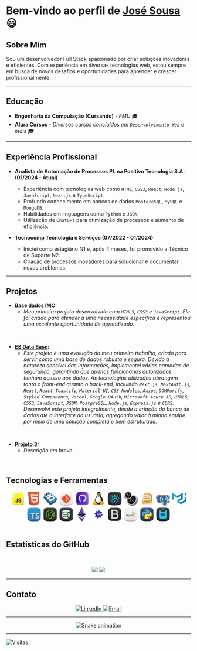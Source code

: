 # Bem-vindo ao perfil de [José Sousa](https://www.linkedin.com/in/enoque-sousa-bb89aa168/) 😃️

## Sobre Mim
Sou um desenvolvedor Full Stack apaixonado por criar soluções inovadoras e eficientes. Com experiência em diversas tecnologias web, estou sempre em busca de novos desafios e oportunidades para aprender e crescer profissionalmente.

---

## Educação
- **Engenharia da Computação (Cursando)** - *FMU* 🎓
- **Alura Cursos** - *Diversos cursos concluídos em `Desenvolvimento Web` e mais* 🎓

---

## Experiência Profissional
- **Analista de Automação de Processos PL na Positivo Tecnologia S.A. (01/2024 - Atual)**
  - Experiência com tecnologias web como `HTML`, `CSS3`, `React`, `Node.js`, `JavaScript`, `Next.js` e `TypeScript`.
  - Profundo conhecimento em bancos de dados `PostgreSQL`, `MySQL` e `MongoDB`.
  - Habilidades em linguagens como `Python` e `JSON`.
  - Utilização de `ChatGPT` para otimização de processos e aumento de eficiência.

- **Tecnocomp Tecnologia e Serviços (07/2022 - 01/2024)**
  - Iniciei como estagiário N1 e, após 4 meses, fui promovido a Técnico de Suporte N2.
  - Criação de processos inovadores para solucionar e documentar novos problemas.

---

## Projetos

- **[Base dados IMC](https://base-dados-imc.vercel.app/index.html):** 
  - *Meu primeiro projeto desenvolvido com `HTML5`, `CSS3` e `JavaScript`. Ele foi criado para atender a uma necessidade específica e representou uma excelente oportunidade de aprendizado.*

<br>

- **[ES Data Base](https://esdatabase.vercel.app/login):** 
  - *Este projeto é uma evolução do meu primeiro trabalho, criado para servir como uma base de dados robusta e segura. Devido à natureza sensível das informações, implementei várias camadas de segurança, garantindo que apenas funcionários autorizados tenham acesso aos dados. As tecnologias utilizadas abrangem tanto o front-end quanto o back-end, incluindo `Next.js`, `NextAuth.js`, `React`, `React Toastify`, `Material-UI`, `CSS Modules`, `Axios`, `DOMPurify`, `Styled Components`, `Vercel`, `Google OAuth`, `Microsoft Azure AD`, `HTML5`, `CSS3`, `JavaScript`, `JSON`, `PostgreSQL`, `Node.js`, `Express.js` e `CORS`. Desenvolvi este projeto integralmente, desde a criação do banco de dados até a interface do usuário, agregando valor à minha equipe por meio de uma solução completa e bem estruturada.*

<br>

- **[Projeto 3](link-do-repositorio):** 
  - *Descrição em breve.*

<br>

## Tecnologias e Ferramentas

<div align="center">

<img alt="JavaScript" height="40" width="40" src="./Assets/javascript_2.png" title="JavaScript"> 
<img alt="HTML5" height="40" width="40" src="./Assets/html5.png" title="HTML5"> 
<img alt="CSS3" height="40" width="40" src="./Assets/css3.png" title="CSS3"> 
<img alt="Git" height="40" width="40" src="./Assets/git.png" title="Git"> 
<img alt="GitHub" height="40" width="40" src="./Assets/GitHub.png" title="GitHub"> 
<img alt="Linux" height="40" width="40" src="./Assets/linux.png" title="Linux"> 
<img alt="React" height="40" width="40" src="./Assets/reactjs.png" title="React"> 
<img alt="Next.js" height="40" width="40" src="./Assets/nextjs.png" title="Next.js"> 
<img alt="JSON" height="40" width="40" src="./Assets/json.png" title="JSON"> 
<img alt="PostgreSQL" height="30" width="40" src="https://raw.githubusercontent.com/devicons/devicon/master/icons/postgresql/postgresql-original.svg" title="PostgreSQL"> 
<img alt="MUI" height="40" width="40" src="https://raw.githubusercontent.com/devicons/devicon/master/icons/materialui/materialui-original.svg" title="MUI"> 
<img alt="TypeScript" height="40" width="40" src="./Assets/typescript.png" title="TypeScript"> 
<img alt="Node.js" height="40" width="40" src="./Assets/nodejs.png" title="Node.js">
<img alt="MongoDB" height="40" width="40" src="./Assets/mongodb.png" title="MongoDB">
<img alt="Three.js" height="40" width="40" src="./Assets/threejs.png" title="Three.js">
<img alt="Api Gateway" height="40" width="40" src="./Assets/api.png" title="Api Gateway">
<img alt="BootStrap" height="40" width="40" src="./Assets/bootstrap.png" title="BootStrap">
<img alt="MySQL" height="40" width="40" src="./Assets/mysql.png" title="MySQL">
<img alt="Python" height="40" width="40" src="./Assets/python.png" title="Python">
<img alt="SQL" height="40" width="40" src="./Assets/sql.png" title="SQL">


</div>

<br>

## Estatísticas do GitHub

<br>

<p align="center">
  <img src="https://github-readme-stats.vercel.app/api?username=ESousa97&show_icons=true&theme=dark" width="49%" />
  <img src="https://github-readme-stats.vercel.app/api/top-langs/?username=ESousa97&layout=compact&theme=dark" width="37.2%" />
</p>

---

## Contato

<div align="center">
  <a href="https://www.linkedin.com/in/enoque-sousa-bb89aa168/" target="_blank">
    <img src="https://img.shields.io/badge/-LinkedIn-%230077B5?style=for-the-badge&logo=linkedin&logoColor=white" alt="LinkedIn">
  </a>
  <a href="mailto:sousa3086@outlook.com">
    <img src="https://img.shields.io/badge/Email-sousa3086%40outlook.com-blue?style=for-the-badge&logo=Microsoft-Outlook&logoColor=white" alt="Email">
  </a>
</div>

---

<div align="center">

![Snake animation](https://github.com/danielbped/danielbped/blob/output/github-contribution-grid-snake.svg)

</div>

---

![Visitas](https://hits.seeyoufarm.com/api/count/incr/badge.svg?url=https://github.com/ESousa97&title=Visitas&edge_flat=true)
